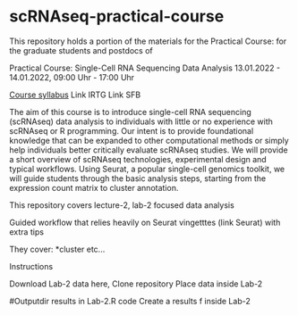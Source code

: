 # scRNAseq-practical-course

This repository holds a portion of the materials for the Practical Course: for the graduate students and postdocs of


Practical Course: Single-Cell RNA Sequencing Data Analysis
13.01.2022 - 14.01.2022, 09:00 Uhr - 17:00 Uhr

[Course syllabus](https://htmlpreview.github.io/?https://github.com/danieljgorski/scRNAseq-practical-course/blob/main/Course-syllabus.html)
Link IRTG
Link SFB

The aim of this course is to introduce single-cell RNA sequencing (scRNAseq) data analysis to individuals with little or no experience with scRNAseq or R programming. Our intent is to provide foundational knowledge that can be expanded to other computational methods or simply help individuals better critically evaluate scRNAseq studies. We will provide a short overview of scRNAseq technologies, experimental design and typical workflows. Using Seurat, a popular single-cell genomics toolkit, we will guide students through the basic analysis steps, starting from the expression count matrix to cluster annotation.



This repository covers lecture-2, lab-2 focused data analysis


Guided workflow that relies heavily on Seurat vingetttes (link Seurat) with extra tips

They cover:
*cluster etc...


Instructions

Download Lab-2 data here,
Clone repository
Place data inside Lab-2

#Outputdir results in Lab-2.R code
Create a results f inside Lab-2

